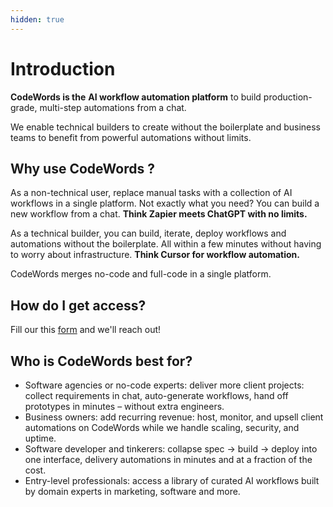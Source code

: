 ```yaml
---
hidden: true
---
```


# Introduction

**CodeWords is the** **AI workflow automation platform** to build production-grade, multi-step automations from a chat.&#x20;

We enable technical builders to create without the boilerplate and business teams to benefit from powerful automations without limits.

## Why use CodeWords ?

As a non-technical user, replace manual tasks with a collection of AI workflows in a single platform. Not exactly what you need? You can build a new workflow from a chat. **Think Zapier meets ChatGPT with no limits.**

As a technical builder, you can build, iterate, deploy workflows and automations without the boilerplate. All within a few minutes without having to worry about infrastructure. **Think Cursor for workflow automation.**

CodeWords merges no-code and full-code in a single platform.

## How do I get access?

Fill our this [form](https://forms.gle/LfUbWXzLcNgrNHrZA) and we'll reach out!

## Who is CodeWords best for?

* Software agencies or no-code experts: deliver more client projects: collect requirements in chat, auto-generate workflows, hand off prototypes in minutes – without extra engineers.
* Business owners: add recurring revenue: host, monitor, and upsell client automations on CodeWords while we handle scaling, security, and uptime.
* Software developer and tinkerers: collapse spec → build → deploy into one interface, delivery automations in minutes and at a fraction of the cost.
* Entry-level professionals: access a library of curated AI workflows built by domain experts in marketing, software and more.






